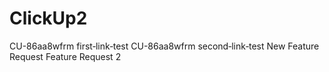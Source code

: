 # ClickUp2
CU-86aa8wfrm first‑link‑test
CU-86aa8wfrm second‑link‑test
New Feature Request
Feature Request 2
